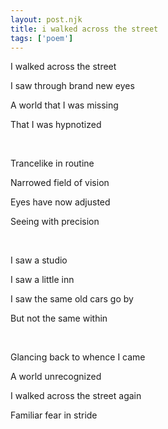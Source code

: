 ```yaml
---
layout: post.njk
title: i walked across the street
tags: ['poem']
---
```


I walked across the street

I saw through brand new eyes

A world that I was missing

That I was hypnotized

<br/>

Trancelike in routine

Narrowed field of vision

Eyes have now adjusted

Seeing with precision

<br/>

I saw a studio

I saw a little inn

I saw the same old cars go by

But not the same within

<br/>

Glancing back to whence I came

A world unrecognized

I walked across the street again

Familiar fear in stride
